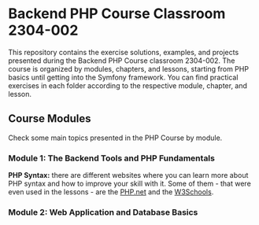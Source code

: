 # Backend PHP Course Classroom 2304-002

This repository contains the exercise solutions, examples, and projects presented during the Backend PHP Course classroom 2304-002. The course is organized by modules, chapters, and lessons, starting from PHP basics until getting into the Symfony framework. You can find practical exercises in each folder according to the respective module, chapter, and lesson.

## Course Modules

Check some main topics presented in the PHP Course by module.

### Module 1: The Backend Tools and PHP Fundamentals

**PHP Syntax:** there are different websites where you can learn more about PHP syntax and how to improve your skill with it. Some of them - that were even used in the lessons - are the [PHP.net](https://www.php.net/manual/en/) and the [W3Schools](https://www.w3schools.com/php/).

### Module 2: Web Application and Database Basics
